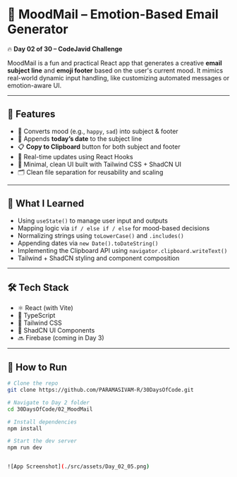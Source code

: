 # 📩 MoodMail – Emotion-Based Email Generator

🔥 **Day 02 of 30 – CodeJavid Challenge**

MoodMail is a fun and practical React app that generates a creative **email subject line** and **emoji footer** based on the user's current mood. It mimics real-world dynamic input handling, like customizing automated messages or emotion-aware UI.

---

## 🎯 Features

- 🌈 Converts mood (e.g., `happy`, `sad`) into subject & footer
- 📆 Appends **today’s date** to the subject line
- 📋 **Copy to Clipboard** button for both subject and footer
- 🔁 Real-time updates using React Hooks
- 🎨 Minimal, clean UI built with Tailwind CSS + ShadCN UI
- 🗂️ Clean file separation for reusability and scaling

---

## 🧠 What I Learned

- Using `useState()` to manage user input and outputs
- Mapping logic via `if / else if / else` for mood-based decisions
- Normalizing strings using `toLowerCase()` and `.includes()`
- Appending dates via `new Date().toDateString()`
- Implementing the Clipboard API using `navigator.clipboard.writeText()`
- Tailwind + ShadCN styling and component composition

---

## 🛠️ Tech Stack

- ⚛️ React (with Vite)
- 🧠 TypeScript
- 🎨 Tailwind CSS
- 🧱 ShadCN UI Components
- 🔜 Firebase (coming in Day 3)

---

## 🚀 How to Run

```bash
# Clone the repo
git clone https://github.com/PARAMASIVAM-R/30DaysOfCode.git

# Navigate to Day 2 folder
cd 30DaysOfCode/02_MoodMail

# Install dependencies
npm install

# Start the dev server
npm run dev


![App Screenshot](./src/assets/Day_02_05.png)




